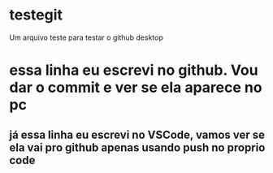 # testegit
 Um arquivo teste para testar o github desktop
 
 # essa linha eu escrevi no github. Vou dar o commit e ver se ela aparece no pc

 ## já essa linha eu escrevi no VSCode, vamos ver se ela vai pro github apenas usando push no proprio code
